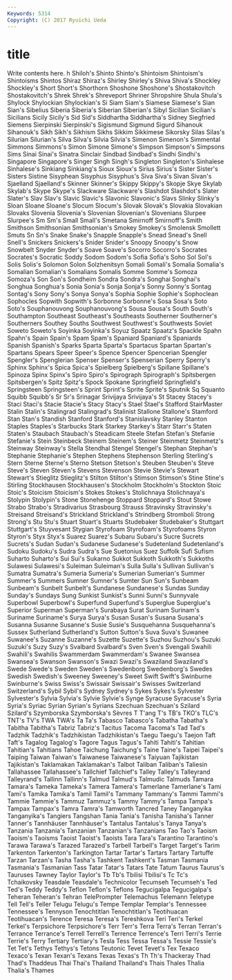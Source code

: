 ```yaml
---
Keywords: 5314 
Copyright: (C) 2017 Ryuichi Ueda
---
```


# title

Write contents here.
h Shiloh's Shinto Shinto's Shintoism Shintoism's Shintoisms Shintos Shiraz Shiraz's
Shirley Shirley's Shiva Shiva's Shockley Shockley's Short Short's Shorthorn Shoshone
Shoshone's Shostakovitch Shostakovitch's Shrek Shrek's Shreveport Shriner Shropshire Shula Shula's
Shylock Shylockian Shylockian's Si Siam Siam's Siamese Siamese's Sian Sian's
Sibelius Siberia Siberia's Siberian Siberian's Sibyl Sicilian Sicilian's Sicilians Sicily
Sicily's Sid Sid's Siddhartha Siddhartha's Sidney Siegfried Siemens Sierpinski Sierpinski's
Sigismund Sigmund Sigurd Sihanouk Sihanouk's Sikh Sikh's Sikhism Sikhs Sikkim
Sikkimese Sikorsky Silas Silas's Silurian Silurian's Silva Silva's Silvia Silvia's
Simenon Simenon's Simmental Simmons Simmons's Simon Simone Simone's Simpson Simpson's
Simpsons Sims Sinai Sinai's Sinatra Sinclair Sindbad Sindbad's Sindhi Sindhi's
Singapore Singapore's Singer Singh Singh's Singleton Singleton's Sinhalese Sinhalese's Sinkiang
Sinkiang's Sioux Sioux's Sirius Sirius's Sister Sister's Sisters Sistine Sisyphean
Sisyphus Sisyphus's Siva Siva's Sivan Sivan's Sjaelland Sjaelland's Skinner Skinner's
Skippy Skippy's Skopje Skye Skylab Skylab's Skype Skype's Slackware Slackware's
Slashdot Slashdot's Slater Slater's Slav Slav's Slavic Slavic's Slavonic Slavonic's
Slavs Slinky Slinky's Sloan Sloane Sloane's Slocum Slocum's Slovak Slovak's
Slovakia Slovakian Slovaks Slovenia Slovenia's Slovenian Slovenian's Slovenians Slurpee Slurpee's
Sm Sm's Small Small's Smetana Smirnoff Smirnoff's Smith Smithson Smithsonian
Smithsonian's Smokey Smokey's Smolensk Smollett Smuts Sn Sn's Snake Snake's
Snapple Snapple's Snead Snead's Snell Snell's Snickers Snickers's Snider Snider's
Snoopy Snoopy's Snow Snowbelt Snyder Snyder's Soave Soave's Socorro Socorro's
Socrates Socrates's Socratic Soddy Sodom Sodom's Sofia Sofia's Soho Sol
Sol's Solis Solis's Solomon Solon Solzhenitsyn Somali Somali's Somalia Somalia's
Somalian Somalian's Somalians Somalis Somme Somme's Somoza Somoza's Son Son's
Sondheim Sondra Sondra's Songhai Songhai's Songhua Songhua's Sonia Sonia's Sonja
Sonja's Sonny Sonny's Sontag Sontag's Sony Sony's Sonya Sonya's Sophia
Sophie Sophie's Sophoclean Sophocles Sopwith Sopwith's Sorbonne Sorbonne's Sosa Sosa's
Soto Soto's Souphanouvong Souphanouvong's Sousa Sousa's South South's Southampton Southeast
Southeast's Southeasts Southerner Southerner's Southerners Southey Souths Southwest Southwest's Southwests
Soviet Soweto Soweto's Soyinka Soyinka's Soyuz Spaatz Spaatz's Spackle Spahn
Spahn's Spain Spain's Spam Spam's Spaniard Spaniard's Spaniards Spanish Spanish's
Sparks Sparta Sparta's Spartacus Spartan Spartan's Spartans Spears Speer Speer's
Spence Spencer Spencerian Spengler Spengler's Spenglerian Spenser Spenser's Spenserian Sperry
Sperry's Sphinx Sphinx's Spica Spica's Spielberg Spielberg's Spillane Spillane's Spinoza
Spinx Spinx's Spiro Spiro's Spirograph Spirograph's Spitsbergen Spitsbergen's Spitz Spitz's
Spock Spokane Springfield Springfield's Springsteen Springsteen's Sprint Sprint's Sprite Sprite's
Sputnik Sq Squanto Squibb Squibb's Sr Sr's Srinagar Srivijaya Srivijaya's
St Stacey Stacey's Staci Staci's Stacie Stacie's Stacy Stacy's Stael
Stael's Stafford StairMaster Stalin Stalin's Stalingrad Stalingrad's Stalinist Stallone Stallone's
Stamford Stan Stan's Standish Stanford Stanford's Stanislavsky Stanley Stanton Staples
Staples's Starbucks Stark Starkey Starkey's Starr Starr's Staten Staten's Staubach
Staubach's Steadicam Steele Stefan Stefan's Stefanie Stefanie's Stein Steinbeck Steinem
Steinem's Steiner Steinmetz Steinmetz's Steinway Steinway's Stella Stendhal Stengel Stengel's
Stephan Stephan's Stephanie Stephanie's Stephen Stephens Stephenson Sterling Sterling's Stern
Sterne Sterne's Sterno Stetson Stetson's Steuben Steuben's Steve Steve's Steven
Steven's Stevens Stevenson Stevie Stevie's Stewart Stewart's Stieglitz Stieglitz's Stilton
Stilton's Stimson Stimson's Stine Stine's Stirling Stockhausen Stockhausen's Stockholm Stockholm's
Stockton Stoic Stoic's Stoicism Stoicism's Stokes Stokes's Stolichnaya Stolichnaya's Stolypin
Stolypin's Stone Stonehenge Stoppard Stoppard's Stout Stowe Strabo Strabo's Stradivarius
Strasbourg Strauss Stravinsky Stravinsky's Streisand Streisand's Strickland Strickland's Strindberg Stromboli
Strong Strong's Stu Stu's Stuart Stuart's Stuarts Studebaker Studebaker's Stuttgart
Stuttgart's Stuyvesant Stygian Styrofoam Styrofoam's Styrofoams Styron Styron's Styx Styx's
Suarez Suarez's Subaru Subaru's Sucre Sucrets Sucrets's Sudan Sudan's Sudanese
Sudanese's Sudetenland Sudetenland's Sudoku Sudoku's Sudra Sudra's Sue Suetonius Suez
Suffolk Sufi Sufism Suharto Suharto's Sui Sui's Sukarno Sukkot Sukkoth
Sukkoth's Sukkoths Sulawesi Sulawesi's Suleiman Suleiman's Sulla Sulla's Sullivan Sullivan's
Sumatra Sumatra's Sumeria Sumeria's Sumerian Sumerian's Summer Summer's Summers Sumner
Sumner's Sumter Sun Sun's Sunbeam Sunbeam's Sunbelt Sunbelt's Sundanese Sundanese's
Sundas Sunday Sunday's Sundays Sung Sunkist Sunkist's Sunni Sunni's Sunnyvale
Superbowl Superbowl's Superfund Superfund's Superglue Superglue's Superior Superman Superman's Surabaya
Surat Surinam Surinam's Suriname Suriname's Surya Surya's Susan Susan's Susana
Susana's Susanna Susanne Susanne's Susie Susie's Susquehanna Susquehanna's Sussex Sutherland
Sutherland's Sutton Sutton's Suva Suva's Suwanee Suwanee's Suzanne Suzanne's Suzette
Suzette's Suzhou Suzhou's Suzuki Suzuki's Suzy Suzy's Svalbard Svalbard's Sven
Sven's Svengali Swahili Swahili's Swahilis Swammerdam Swammerdam's Swanee Swansea Swansea's
Swanson Swanson's Swazi Swazi's Swaziland Swaziland's Swede Swede's Sweden Sweden's
Swedenborg Swedenborg's Swedes Swedish Swedish's Sweeney Sweeney's Sweet Swift Swift's
Swinburne Swinburne's Swiss Swiss's Swissair Swissair's Swisses Switzerland Switzerland's Sybil
Sybil's Sydney Sydney's Sykes Sykes's Sylvester Sylvester's Sylvia Sylvia's Sylvie
Sylvie's Synge Syracuse Syracuse's Syria Syria's Syriac Syrian Syrian's Syrians
Szechuan Szechuan's Szilard Szilard's Szymborska Szymborska's Sèvres T T'ang T's
TB's TKO's TLC's TNT's TV's TWA TWA's Ta Ta's Tabasco
Tabasco's Tabatha Tabatha's Tabitha Tabitha's Tabriz Tabriz's Tacitus Tacoma Tacoma's
Tad Tad's Tadzhik Tadzhik's Tadzhikistan Tadzhikistan's Taegu Taegu's Taejon Taft
Taft's Tagalog Tagalog's Tagore Tagus Tagus's Tahiti Tahiti's Tahitian Tahitian's
Tahitians Tahoe Taichung Taichung's Taine Taine's Taipei Taipei's Taiping Taiwan
Taiwan's Taiwanese Taiwanese's Taiyuan Tajikistan Tajikistan's Taklamakan Taklamakan's Talbot Taliban
Taliban's Taliesin Tallahassee Tallahassee's Tallchief Tallchief's Talley Talley's Talleyrand Talleyrand's
Tallinn Tallinn's Talmud Talmud's Talmudic Talmuds Tamara Tamara's Tameka Tameka's
Tamera Tamera's Tamerlane Tamerlane's Tami Tami's Tamika Tamika's Tamil Tamil's
Tammany Tammany's Tammi Tammi's Tammie Tammie's Tammuz Tammuz's Tammy Tammy's
Tampa Tampa's Tampax Tampax's Tamra Tamra's Tamworth Tancred Taney Tanganyika
Tanganyika's Tangiers Tangshan Tania Tania's Tanisha Tanisha's Tanner Tanner's Tannhäuser
Tannhäuser's Tantalus Tantalus's Tanya Tanya's Tanzania Tanzania's Tanzanian Tanzanian's Tanzanians
Tao Tao's Taoism Taoism's Taoisms Taoist Taoist's Taoists Tara Tara's
Tarantino Tarantino's Tarawa Tarawa's Tarazed Tarazed's Tarbell Tarbell's Target Target's
Tarim Tarkenton Tarkenton's Tarkington Tartar Tartar's Tartars Tartary Tartuffe Tarzan
Tarzan's Tasha Tasha's Tashkent Tashkent's Tasman Tasmania Tasmania's Tasmanian Tass
Tatar Tatar's Tatars Tate Tatum Taurus Taurus's Tauruses Tawney Taylor
Taylor's Tb Tb's Tbilisi Tbilisi's Tc Tc's Tchaikovsky Teasdale Teasdale's
Technicolor Tecumseh Tecumseh's Ted Ted's Teddy Teddy's Teflon Teflon's Teflons
Tegucigalpa Tegucigalpa's Teheran Teheran's Tehran TelePrompter Telemachus Telemann Teletype Tell
Tell's Teller Telugu Telugu's Tempe Templar Templar's Tennessee Tennessee's Tennyson
Tenochtitlan Tenochtitlan's Teotihuacan Teotihuacan's Terence Teresa Teresa's Tereshkova Teri Teri's
Terkel Terkel's Terpsichore Terpsichore's Terr Terr's Terra Terra's Terran Terran's
Terrance Terrance's Terrell Terrell's Terrence Terrence's Terri Terri's Terrie Terrie's
Terry Tertiary Tertiary's Tesla Tess Tessa Tessa's Tessie Tessie's Tet
Tet's Tethys Tethys's Tetons Teutonic Tevet Tevet's Tex Texaco Texaco's
Texan Texan's Texans Texas Texas's Th Th's Thackeray Thad Thad's
Thaddeus Thai Thai's Thailand Thailand's Thais Thales Thalia Thalia's Thames
